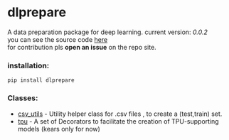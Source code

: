 # dlprepare
A data preparation package for deep learning.
current version: _0.0.2_  
you can see the source code [here]("https://gitlab.com/motkeg/Dlprepare)  
for contribution pls **open an issue** on the repo site.

### installation:
`pip install dlprepare`

### Classes:
* [csv_utils](./dlprepare/csv_utils.py) - Utility helper class for .csv files , to create a (test,train)  set.  
* [tpu](./dlprepare/tpu.py)  - A set of Decorators to  facilitate the creation of TPU-supporting models  (kears only for now)
